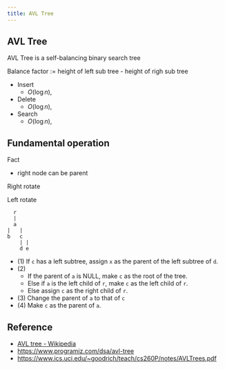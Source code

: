 ```yaml
---
title: AVL Tree
---
```


## AVL Tree
AVL Tree is a self-balancing binary search tree


Balance factor := height of left sub tree - height of righ sub tree

- Insert
    - $O(\log n)$,
- Delete
    - $O(\log n)$,
- Search
    - $O(\log n)$,


## Fundamental operation
Fact

- right node can be parent

Right rotate

Left rotate

```
  r
  |
  a
|   |
b   c
    | |
    d e
```

- (1) If `c` has a left subtree, assign `x` as the parent of the left subtree of `d`.
- (2)
    - If the parent of `a` is NULL, make `c` as the root of the tree.
    - Else if `a` is the left child of `r`, make `c` as the left child of `r`.
    - Else assign `c` as the right child of `r`.
- (3) Change the parent of `a` to that of `c`
- (4) Make `c` as the parent of `a`.



## Reference
- [AVL tree \- Wikipedia](https://en.wikipedia.org/wiki/AVL_tree)
- https://www.programiz.com/dsa/avl-tree
- https://www.ics.uci.edu/~goodrich/teach/cs260P/notes/AVLTrees.pdf
